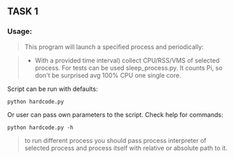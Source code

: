 ## TASK 1

### Usage:
> This program will launch a specified process and periodically:

> - With a provided time interval) collect CPU/RSS/VMS of selected process.
> For tests can be used sleep_process.py.
> It counts Pi, so don't be surprised avg 100% CPU one single core.

Script can be run with defaults:
```
python hardcode.py
```
Or user can pass own parameters to the script.
Check help for commands:
```
python hardcode.py -h
```
> to run different process you should pass process interpreter of selected process
> and process itself with relative or absolute path to it.
